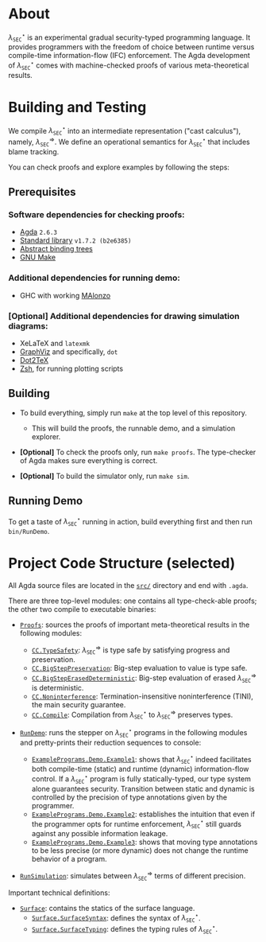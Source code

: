 # About

$\lambda_{\mathtt{SEC}}^\star$ is an experimental gradual security-typed programming language.
It provides programmers with the freedom of choice between runtime versus compile-time
information-flow (IFC) enforcement.
The Agda development of $\lambda_{\mathtt{SEC}}^\star$ comes with machine-checked proofs of
various meta-theoretical results.

# Building and Testing

We compile $\lambda_{\mathtt{SEC}}^\star$ into an intermediate representation ("cast calculus"),
namely, $\lambda_{\mathtt{SEC}}^\Rightarrow$. We define an operational semantics for
$\lambda_{\mathtt{SEC}}^\star$ that includes blame tracking.

You can check proofs and explore examples by following the steps:

## Prerequisites

### Software dependencies for checking proofs:

- [Agda](https://wiki.portal.chalmers.se/agda) `2.6.3`
- [Standard library](https://github.com/agda/agda-stdlib) `v1.7.2 (b2e6385)`
- [Abstract binding trees](https://github.com/jsiek/abstract-binding-trees/)
- [GNU Make](https://www.gnu.org/software/make/)

### Additional dependencies for running demo:

- GHC with working [MAlonzo](https://wiki.portal.chalmers.se/agda/Docs/MAlonzo)

### [Optional] Additional dependencies for drawing simulation diagrams:

- XeLaTeX and `latexmk`
- [GraphViz](https://graphviz.org/) and specifically, `dot`
- [Dot2TeX](https://dot2tex.readthedocs.io/en/latest/)
- [Zsh](https://www.zsh.org/), for running plotting scripts

## Building

+ To build everything, simply run `make` at the top level of this repository.
    - This will build the proofs, the runnable demo, and a simulation explorer.

+ **[Optional]** To check the proofs only, run `make proofs`.
  The type-checker of Agda makes sure everything is correct.

+ **[Optional]** To build the simulator only, run `make sim`.

## Running Demo

To get a taste of $\lambda_{\mathtt{SEC}}^\star$ running in action,
build everything first and then run `bin/RunDemo`.

# Project Code Structure (selected)

All Agda source files are located in the [`src/`](./src) directory
and end with `.agda`.

There are three top-level modules: one contains all type-check-able proofs;
the other two compile to executable binaries:

+ [`Proofs`](./src/Proofs.agda): sources the proofs of important meta-theoretical results
  in the following modules:
  - [`CC.TypeSafety`](./src/CC/TypeSafety.agda):
    $\lambda_{\mathtt{SEC}}^\Rightarrow$ is type safe by
    satisfying progress and preservation.
  - [`CC.BigStepPreservation`](./src/CC/BigStepPreservation.agda):
    Big-step evaluation to value is type safe.
  - [`CC.BigStepErasedDeterministic`](./src/CC/BigStepErasedDeterministic.agda):
    Big-step evaluation of erased
    $\lambda_{\mathtt{SEC}}^\Rightarrow$ is deterministic.
  - [`CC.Noninterference`](./src/CC/Noninterference.agda):
    Termination-insensitive noninterference (TINI), the main security guarantee.
  - [`CC.Compile`](./src/CC/Compile.agda):
    Compilation from $\lambda_{\mathtt{SEC}}^\star$
    to $\lambda_{\mathtt{SEC}}^\Rightarrow$ preserves types.

+ [`RunDemo`](./src/RunDemo.agda): runs the stepper on $\lambda_{\mathtt{SEC}}^\star$
  programs in the following modules and pretty-prints their reduction
  sequences to console:
  - [`ExamplePrograms.Demo.Example1`](./src/ExamplePrograms/Demo/Example1.agda):
    shows that $\lambda_{\mathtt{SEC}}^\star$ indeed facilitates both compile-time
    (static) and runtime (dynamic) information-flow control.
    If a $\lambda_{\mathtt{SEC}}^\star$ program is fully statically-typed,
    our type system alone guarantees security. Transition between
    static and dynamic is controlled by the precision of type annotations
    given by the programmer.
  - [`ExamplePrograms.Demo.Example2`](./src/ExamplePrograms/Demo/Example2.agda):
    establishes the intuition that even if the programmer opts for runtime enforcement,
    $\lambda_{\mathtt{SEC}}^\star$ still guards against any possible
    information leakage.
  - [`ExamplePrograms.Demo.Example3`](./src/ExamplePrograms/Demo/Example3.agda):
    shows that moving type annotations to be less precise (or more dynamic) does not
    change the runtime behavior of a program.

+ [`RunSimulation`](./src/RunSimulation.agda): simulates between
  $\lambda_{\mathtt{SEC}}^\Rightarrow$ terms of different precision.

Important technical definitions:

+ [`Surface`](./src/Surface): contains the statics of the surface language.
  - [`Surface.SurfaceSyntax`](./src/Surface/SurfaceSyntax.agda):
    defines the syntax of $\lambda_{\mathtt{SEC}}^\star$.
  - [`Surface.SurfaceTyping`](./src/Surface/SurfaceTyping.agda):
    defines the typing rules of $\lambda_{\mathtt{SEC}}^\star$.

